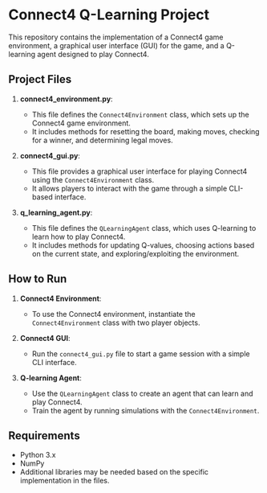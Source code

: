 # Connect4 Q-Learning Project

This repository contains the implementation of a Connect4 game environment, a graphical user interface (GUI) for the game, and a Q-learning agent designed to play Connect4.

## Project Files

1. **connect4_environment.py**: 
   - This file defines the `Connect4Environment` class, which sets up the Connect4 game environment.
   - It includes methods for resetting the board, making moves, checking for a winner, and determining legal moves.

2. **connect4_gui.py**:
   - This file provides a graphical user interface for playing Connect4 using the `Connect4Environment` class.
   - It allows players to interact with the game through a simple CLI-based interface.

3. **q_learning_agent.py**:
   - This file defines the `QLearningAgent` class, which uses Q-learning to learn how to play Connect4.
   - It includes methods for updating Q-values, choosing actions based on the current state, and exploring/exploiting the environment.

## How to Run

1. **Connect4 Environment**:
   - To use the Connect4 environment, instantiate the `Connect4Environment` class with two player objects.

2. **Connect4 GUI**:
   - Run the `connect4_gui.py` file to start a game session with a simple CLI interface.

3. **Q-learning Agent**:
   - Use the `QLearningAgent` class to create an agent that can learn and play Connect4.
   - Train the agent by running simulations with the `Connect4Environment`.

## Requirements

- Python 3.x
- NumPy
- Additional libraries may be needed based on the specific implementation in the files.

